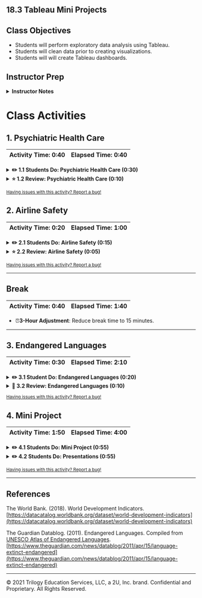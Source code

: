 ## 18.3 Tableau Mini Projects

## Class Objectives

* Students will perform exploratory data analysis using Tableau.
* Students will clean data prior to creating visualizations.
* Students will will create Tableau dashboards.

## Instructor Prep

<details>
  <summary><strong>Instructor Notes</summary></strong>

* You may find that this lesson falls on a weekday due to a holiday shifting the course schedule. In this case, we have provided notes within the LP that will allow you to **easily adjust the length of the lesson to fit into a weekday class**.

  * Be on the lookout for a **3-Hour Adjustment** note at the top of activities in this Lesson Plan. If this class is being taught on a weekday, please utilize the directions found in the note. Keep in mind that breaks will be reduced from 40 minutes to the typical 15 minutes for a weekday class as well.

  * Shortening these activities could potentially limit the students' ability to finish them, so please remind them to utilize office hours to clear up any questions they may have.

* Please reference our [Student FAQ](../../../05-Instructor-Resources/README.md#unit-20-tableau) for answers to questions frequently asked by students of this program. If you have any recommendations for additional questions, feel free to log an issue or a pull request with your desired additions.

</details>

# Class Activities

## 1. Psychiatric Health Care

| Activity Time:       0:40 |  Elapsed Time:      0:40  |
|---------------------------|---------------------------|

<details>
  <summary><strong>✏️ 1.1 Students Do: Psychiatric Health Care (0:30)</strong></summary>

* ⏰**3-Hour Adjustment**: Reduce activity time to 20 minutes.

* **Instructions**: [Activities/01-Stu_Healthcare/README.md](Activities/01-Stu_Healthcare/README.md)

* In this warm-up activity, students will work with 2014 data on in-patient psychiatric patient care in hospitals across the United States.

* The data set contains information on, among other things:

  * The number of patients who were discharged with a continuing care plan
  * The number of patients who were discharged with multiple anti-psychotic medications
  * The use of physical restraint
  * The use of seclusion

* Students will first have to clean the data, at a minimum fixing the column headings. They will use the included **HBIPS_Measure_Sets.pdf** to accomplish this task.

  * For example, `HBIPS3` in the CSV refers to the use of seclusion, in hours.

* Students should first come up with a dashboard summary that resembles the following.

  ![Images/dashboard1.png](Images/dashboard1.png)

* Afterwards, they will create additional visualizations of their choosing. This activity will focus on data exploration, rather than obtaining pre-defined visualizations. Students are encouraged to come up with interesting and creative visualizations, and they are free to bring additional data sources into the workbook.

* Encourage students to slack out screenshots of interesting visualizations.

</details>

<details>
  <summary><strong>⭐ 1.2 Review: Psychiatric Health Care (0:10)</strong></summary>

* **File**: [Activities/01-Stu_Healthcare/Solved](Activities/01-Stu_Healthcare/Solved)

* If necessary, take a few minutes to review the basics of creating a dashboard and filters. In the current example, dropdown menus are employed.

  * In the dashboard, click on the downward pointing arrow to access the filters submenu, then choose the filter.

  ![Images/filter1.png](Images/filter1.png)

  * Then click on the downward pointing arrow in the _filter_ box to choose a dropdown menu.

  ![filter2.png](Images/filter2.png)

* Also go over the visualizations in the instructor example, as well as visualizations created by students.

  * For example, Texas stands out as a state in which physical restraint is used, or at least reported, more than in other states.

  ![Images/sample1.png](Images/sample1.png)

  * Nebraska, Idaho, and Puerto Rico stand out as places where patients are likelier to be discharged with multiple antipsychotic medications.

  ![Images/sample2.png](Images/sample2.png)

  </details>

<sub>[Having issues with this activity? Report a bug!](https://form.jotform.com/200705887599168?activityOr=1+-+Psychiatric+Health+Care&lessonpageTitle=Deeper+Into+Tableau&lessonpageNumber=18.3&whereIs=DataViz-Lesson-Plans+GitHub&typeA18=https%3A%2F%2Fgithub.com%2Fcoding-boot-camp%2FDataViz-Lesson-Plans%2Fblob%2Fv1.1%2FDataviz-Lesson-Plans%2F01-Lesson-Plans%2F18-Tableau%2F3%2FLessonPlan.md)</sub>

## 2. Airline Safety

| Activity Time:       0:20 |  Elapsed Time:      1:00  |
|---------------------------|---------------------------|

<details>
  <summary><strong>✏️ 2.1 Students Do: Airline Safety (0:15) </strong></summary>

* **Instructions**: [Activities/02-Stu_Airline/README.md](Activities/02-Stu_Airline/README.md)

* In this activity, students will explore the safety of the world's airlines. The data set used here is from [fivethirtyeight.com](https://github.com/fivethirtyeight/data/tree/master/airline-safety)

* It will be an open-ended exploration of the data, but some questions to consider might be:

  * What are the safest airlines in the world, and how do we define the idea of safety?
  * Can we group airlines by region to determine whether some regions have better track records than others? What are some possible fallacies of this approach?

</details>

<details>
  <summary><strong>⭐ 2.2 Review: Airline Safety (0:05)</strong></summary>

* **File**: [Activities/02-Stu_Airline/Solved/airline.twbx](Activities/02-Stu_Airline/Solved/airline.twbx)

* Spend a few minutes reviewing the activity, and having students share their results.

* As noted in the associated [article](https://fivethirtyeight.com/features/should-travelers-avoid-flying-airlines-that-have-had-crashes-in-the-past/), it may be preferable to take incidents into account, rather than fatalities, as fatalities comprise only a quarter of the total incidents.

* In one of the tabs in the instructor solution, airlines from east and southeast Asia were grouped together in a set, and measured against the rest. The Asian airlines show higher fatalities per available seat kilometer, but it is worth noting that the results amount to a difference of about one in ten million, and it is not immediately clear whether they are statistically significant.

* The last visualization plots the number of incidents against available seat kilometer across all airlines in a scatter plot.

  ![Images/airline1.png](Images/airline1.png)

  * It appears, as we might predict, that the number of incidents goes up with more miles flown.
  * To create a regression line, click on the `Analytics` tab next to the `Data` tab, and click on `Trend Line`.

  </details>

<sub>[Having issues with this activity? Report a bug!](https://form.jotform.com/200705887599168?activityOr=2+-+Airline+Safety&lessonpageTitle=Deeper+Into+Tableau&lessonpageNumber=18.3&whereIs=DataViz-Lesson-Plans+GitHub&typeA18=https%3A%2F%2Fgithub.com%2Fcoding-boot-camp%2FDataViz-Lesson-Plans%2Fblob%2Fv1.1%2FDataviz-Lesson-Plans%2F01-Lesson-Plans%2F18-Tableau%2F3%2FLessonPlan.md)</sub>

- - -

## Break

| Activity Time:       0:40 |  Elapsed Time:      1:40  |
|---------------------------|---------------------------|

* ⏰**3-Hour Adjustment**: Reduce break time to 15 minutes.

- - -

## 3. Endangered Languages

| Activity Time:       0:30 |  Elapsed Time:      2:10  |
|---------------------------|---------------------------|

<details>
  <summary><strong>✏️ 3.1 Student Do: Endangered Languages (0:20)</strong></summary>

* ⏰**3-Hour Adjustment**: Skip this **Student Do** activity and continue on to the review activity.

* **Instructions**: [Activities/03-Stu_Languages/readme.md](Activities/03-Stu_Languages/README.md)

* In this activity, students will be required to visualize data on the world's endangered languages. In addition, they will join additional data to their data set to create extra visualizations.

</details>

<details>
  <summary><strong>📣 3.2 Review: Endangered Languages (0:10)</strong></summary>

* ⏰**3-Hour Adjustment**: This review activity is now an **Everyone Do**.

  * Spend only 15 minutes on this activity.

  * Use the review section as guidance for talking points as you live-code along with the students.

  * Be sure to take your time and answer all student questions along the way.

* **File**: [Activities/03-Stu_Languages/Solved/languages.twbx](Activities/03-Stu_Languages/Solved/languages.twbx)

* Take a few minutes to review the activity. In the instructor solution, `Countries.csv` is data downloaded from the World Bank. It was joined to the `data.csv` to create the map in the final tab: Wealthier Nations with Endangered Languages.

  ![Images/languages1.png](Images/languages1.png)

  * A custom field was made to divide a country's per capita GDP by its number of endangered languages. This index is meant to highlight the wealthiest countries with the largest number of endangered languages: in other words, countries that have the greatest responsibility to preserve their dying languages, and have the means to do so.

  * A filter has also been applied to select for countries with a minimum per capita GDP of $15,000 USD.

  * The lower the index, the greater the urgency.

  * The per capita GDP must be made into an attribute.

* Solicit students for any interesting visualizations they might have created, and discuss them.
  
</details>

<sub>[Having issues with this activity? Report a bug!](https://form.jotform.com/200705887599168?activityOr=3+-+Endangered+Languages&lessonpageTitle=Deeper+Into+Tableau&lessonpageNumber=18.3&whereIs=DataViz-Lesson-Plans+GitHub&typeA18=https%3A%2F%2Fgithub.com%2Fcoding-boot-camp%2FDataViz-Lesson-Plans%2Fblob%2Fv1.1%2FDataviz-Lesson-Plans%2F01-Lesson-Plans%2F18-Tableau%2F3%2FLessonPlan.md)</sub>

## 4. Mini Project

| Activity Time:       1:50 |  Elapsed Time:      4:00  |
|---------------------------|---------------------------|

<details>
  <summary><strong>✏️ 4.1 Students Do: Mini Project (0:55)</strong></summary>

* ⏰**3-Hour Adjustment**: Reduce activity time to 45 minutes.

* In this open-ended activity, students will use their Tableau skills to explore data and create visualizations.

* Students will work in pairs or groups of three.

* They must use at least two data sources.

* They may use their previous group projects for inspiration. However, they should not simply replicate their old projects in Tableau.

* When working with data, they may need to clean it with a tool like Pandas before bringing it into Tableau.

* They will give a brief (3-5 minutes) presentation to the class with a summary of their visualizations and findings.

</details>

<details>
  <summary><strong>✏️ 4.2 Students Do: Presentations (0:55)</strong></summary>

* Groups will deliver a brief presentation of their findings.

</details>

<sub>[Having issues with this activity? Report a bug!](https://form.jotform.com/200705887599168?activityOr=4+-+Mini+Project&lessonpageTitle=Deeper+Into+Tableau&lessonpageNumber=18.3&whereIs=DataViz-Lesson-Plans+GitHub&typeA18=https%3A%2F%2Fgithub.com%2Fcoding-boot-camp%2FDataViz-Lesson-Plans%2Fblob%2Fv1.1%2FDataviz-Lesson-Plans%2F01-Lesson-Plans%2F18-Tableau%2F3%2FLessonPlan.md)</sub>

- - -

## References

The World Bank. (2018). World Development Indicators. [https://datacatalog.worldbank.org/dataset/world-development-indicators](https://datacatalog.worldbank.org/dataset/world-development-indicators)

The Guardian Datablog. (2011). Endangered Languages. Compiled from [UNESCO Atlas of Endangered Languages](http://www.unesco.org/languages-atlas/). [https://www.theguardian.com/news/datablog/2011/apr/15/language-extinct-endangered](https://www.theguardian.com/news/datablog/2011/apr/15/language-extinct-endangered)

- - -

© 2021 Trilogy Education Services, LLC, a 2U, Inc. brand. Confidential and Proprietary. All Rights Reserved.
